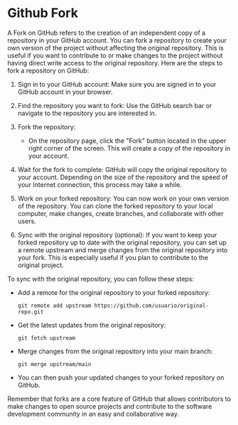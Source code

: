 # Github Fork

A Fork on GitHub refers to the creation of an independent copy of a
repository in your GitHub account. You can fork a repository to create your own version of the project without affecting the original repository. This is useful if you want to contribute to or make changes to the project without having direct write access to the original repository. Here are the steps to fork a repository on GitHub:

1. Sign in to your GitHub account: Make sure you are signed in to your GitHub account in your browser.

2. Find the repository you want to fork: Use the GitHub search bar or navigate to the repository you are interested in.

3. Fork the repository:
    - On the repository page, click the "Fork" button located in the upper right corner of the screen. This will create a copy of the repository in your account.

4. Wait for the fork to complete: GitHub will copy the original repository to your account. Depending on the size of the repository and the speed of your Internet connection, this process may take a while.

5. Work on your forked repository: You can now work on your own version of the repository. You can clone the forked repository to your local computer, make changes, create branches, and collaborate with other users.

6. Sync with the original repository (optional): If you want to keep your forked repository up to date with the original repository, you can set up a remote upstream and merge changes from the original repository into your fork. This is especially useful if you plan to contribute to the original project.

To sync with the original repository, you can follow these steps:

- Add a remote for the original repository to your forked repository:

    ```shell
    git remote add upstream https://github.com/usuario/original-repo.git
    ```

- Get the latest updates from the original repository:

    ```shell
    git fetch upstream
    ```

- Merge changes from the original repository into your main branch:

    ```shell
    git merge upstream/main
    ```

- You can then push your updated changes to your forked repository on GitHub.

Remember that forks are a core feature of GitHub that allows contributors to make changes to open source projects and contribute to the software development community in an easy and collaborative way.
